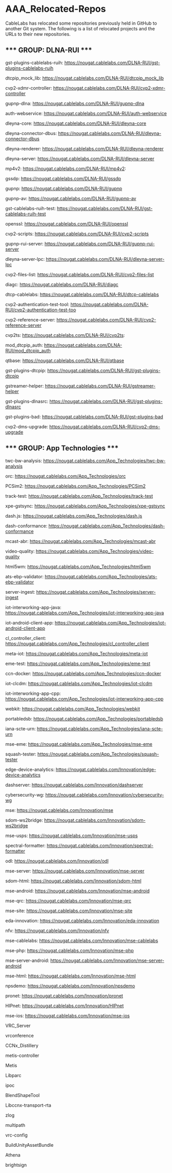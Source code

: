 # AAA_Relocated-Repos

CableLabs has relocated some repositories previously held in GitHub to another Git system.  The following is a list of relocated projects and the URLs to their new repositories.  


*** GROUP:  DLNA-RUI ***
------------------------


gst-plugins-cablelabs-ruih:  https://nougat.cablelabs.com/DLNA-RUI/gst-plugins-cablelabs-ruih

dtcpip_mock_lib:  https://nougat.cablelabs.com/DLNA-RUI/dtcpip_mock_lib

cvp2-xdmr-controller:  https://nougat.cablelabs.com/DLNA-RUI/cvp2-xdmr-controller

gupnp-dlna:  https://nougat.cablelabs.com/DLNA-RUI/gupnp-dlna

auth-webservice:  https://nougat.cablelabs.com/DLNA-RUI/auth-webservice

dleyna-core:  https://nougat.cablelabs.com/DLNA-RUI/dleyna-core

dleyna-connector-dbus:  https://nougat.cablelabs.com/DLNA-RUI/dleyna-connector-dbus

dleyna-renderer:  https://nougat.cablelabs.com/DLNA-RUI/dleyna-renderer

dleyna-server:  https://nougat.cablelabs.com/DLNA-RUI/dleyna-server

mp4v2:  https://nougat.cablelabs.com/DLNA-RUI/mp4v2:

gssdp:  https://nougat.cablelabs.com/DLNA-RUI/gssdp

gupnp:  https://nougat.cablelabs.com/DLNA-RUI/gupnp

gupnp-av:  https://nougat.cablelabs.com/DLNA-RUI/gupnp-av

gst-cablelabs-ruih-test:  https://nougat.cablelabs.com/DLNA-RUI/gst-cablelabs-ruih-test

openssl:  https://nougat.cablelabs.com/DLNA-RUI/openssl

cvp2-scripts:  https://nougat.cablelabs.com/DLNA-RUI/cvp2-scripts

gupnp-rui-server:  https://nougat.cablelabs.com/DLNA-RUI/gupnp-rui-server

dleyna-server-lpc:  https://nougat.cablelabs.com/DLNA-RUI/dleyna-server-lpc

cvp2-files-list:  https://nougat.cablelabs.com/DLNA-RUI/cvp2-files-list

diagc:  https://nougat.cablelabs.com/DLNA-RUI/diagc

dtcp-cablelabs:  https://nougat.cablelabs.com/DLNA-RUI/dtcp-cablelabs

cvp2-authentication-test-tool:  https://nougat.cablelabs.com/DLNA-RUI/cvp2-authentication-test-too

cvp2-reference-server:  https://nougat.cablelabs.com/DLNA-RUI/cvp2-reference-server

cvp2ts:  https://nougat.cablelabs.com/DLNA-RUI/cvp2ts:

mod_dtcpip_auth:  https://nougat.cablelabs.com/DLNA-RUI/mod_dtcpip_auth

qtbase:  https://nougat.cablelabs.com/DLNA-RUI/qtbase

gst-plugins-dtcpip:  https://nougat.cablelabs.com/DLNA-RUI/gst-plugins-dtcpip

gstreamer-helper:  https://nougat.cablelabs.com/DLNA-RUI/gstreamer-helper

gst-plugins-dlnasrc:  https://nougat.cablelabs.com/DLNA-RUI/gst-plugins-dlnasrc

gst-plugins-bad:  https://nougat.cablelabs.com/DLNA-RUI/gst-plugins-bad

cvp2-dms-upgrade:  https://nougat.cablelabs.com/DLNA-RUI/cvp2-dms-upgrade



*** GROUP:  App Technologies ***
--------------------------------

twc-bw-analysis:  https://nougat.cablelabs.com/App_Technologies/twc-bw-analysis

orc:  https://nougat.cablelabs.com/App_Technologies/orc

PCSim2:  https://nougat.cablelabs.com/App_Technologies/PCSim2

track-test:  https://nougat.cablelabs.com/App_Technologies/track-test

xpe-gstsync:  https://nougat.cablelabs.com/App_Technologies/xpe-gstsync

dash.js:  https://nougat.cablelabs.com/App_Technologies/dash.js

dash-conformance:  https://nougat.cablelabs.com/App_Technologies/dash-conformance

mcast-abr:  https://nougat.cablelabs.com/App_Technologies/mcast-abr

video-quality:  https://nougat.cablelabs.com/App_Technologies/video-quality

html5wm: https://nougat.cablelabs.com/App_Technologies/html5wm

ats-ebp-validator:  https://nougat.cablelabs.com/App_Technologies/ats-ebp-validator

server-ingest:  https://nougat.cablelabs.com/App_Technologies/server-ingest

iot-interworking-app-java: https://nougat.cablelabs.com/App_Technologies/iot-interworking-app-java

iot-android-client-app:  https://nougat.cablelabs.com/App_Technologies/iot-android-client-app

cl_controller_client:  https://nougat.cablelabs.com/App_Technologies/cl_controller_client

meta-iot:  https://nougat.cablelabs.com/App_Technologies/meta-iot

eme-test:  https://nougat.cablelabs.com/App_Technologies/eme-test

ccn-docker:  https://nougat.cablelabs.com/App_Technologies/ccn-docker

iot-clcdm:  https://nougat.cablelabs.com/App_Technologies/iot-clcdm

iot-interworking-app-cpp:  https://nougat.cablelabs.com/App_Technologies/iot-interworking-app-cpp

webkit: https://nougat.cablelabs.com/App_Technologies/webkit

portabledsb:  https://nougat.cablelabs.com/App_Technologies/portabledsb

iana-scte-urn:  https://nougat.cablelabs.com/App_Technologies/iana-scte-urn

mse-eme:  https://nougat.cablelabs.com/App_Technologies/mse-eme

squash-tester: https://nougat.cablelabs.com/App_Technologies/squash-tester

edge-device-analytics: https://nougat.cablelabs.com/Innovation/edge-device-analytics

dashserver: https://nougat.cablelabs.com/Innovation/dashserver

cybersecurity-wg: https://nougat.cablelabs.com/Innovation/cybersecurity-wg

mse: https://nougat.cablelabs.com/Innovation/mse

sdom-ws2bridge: https://nougat.cablelabs.com/Innovation/sdom-ws2bridge

mse-usps: https://nougat.cablelabs.com/Innovation/mse-usps

spectral-formatter: https://nougat.cablelabs.com/Innovation/spectral-formatter

odl: https://nougat.cablelabs.com/Innovation/odl

mse-server: https://nougat.cablelabs.com/Innovation/mse-server

sdom-html: https://nougat.cablelabs.com/Innovation/sdom-html

mse-android: https://nougat.cablelabs.com/Innovation/mse-android

mse-qrc: https://nougat.cablelabs.com/Innovation/mse-qrc

mse-site: https://nougat.cablelabs.com/Innovation/mse-site

eda-innovation: https://nougat.cablelabs.com/Innovation/eda-innovation

nfv: https://nougat.cablelabs.com/Innovation/nfv

mse-cablelabs: https://nougat.cablelabs.com/Innovation/mse-cablelabs

mse-php: https://nougat.cablelabs.com/Innovation/mse-php

mse-server-android: https://nougat.cablelabs.com/Innovation/mse-server-android

mse-html: https://nougat.cablelabs.com/Innovation/mse-html

npsdemo: https://nougat.cablelabs.com/Innovation/npsdemo

pronet: https://nougat.cablelabs.com/Innovation/pronet

HIPnet: https://nougat.cablelabs.com/Innovation/HIPnet

mse-ios: https://nougat.cablelabs.com/Innovation/mse-ios

VRC_Server

vrconference

CCNx_Distillery

metis-controller

Metis

Libparc

ipoc

BlendShapeTool

Libccnx-transport-rta

zlog

multipath

vrc-config

BuildUnityAssetBundle

Athena

brightsign



